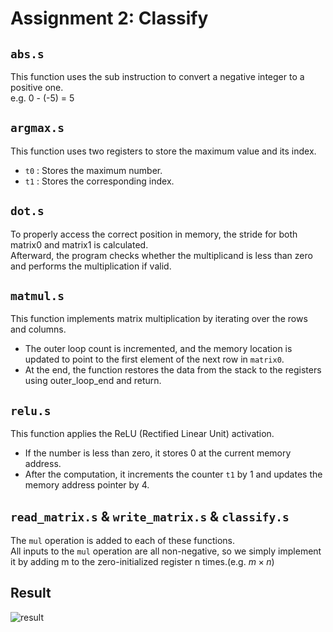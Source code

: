 # Assignment 2: Classify
## `abs.s`  
This function uses the sub instruction to convert a negative integer to a positive one.  
e.g. 0 - (-5) = 5  
## `argmax.s` 
This function uses two registers to store the maximum value and its index.  
* `t0` : Stores the maximum number.
* `t1` : Stores the corresponding index.  
## `dot.s`  
To properly access the correct position in memory, the stride for both matrix0 and matrix1 is calculated.  
Afterward, the program checks whether the multiplicand is less than zero and performs the multiplication if valid.  
## `matmul.s`  
This function implements matrix multiplication by iterating over the rows and columns.  
* The outer loop count is incremented, and the memory location is updated to point to the first element of the next row in `matrix0`.  
* At the end, the function restores the data from the stack to the registers using outer_loop_end and return.  
## `relu.s`  
This function applies the ReLU (Rectified Linear Unit) activation.  
* If the number is less than zero, it stores 0 at the current memory address.  
* After the computation, it increments the counter `t1` by 1 and updates the memory address pointer by 4.
## `read_matrix.s` & `write_matrix.s` & `classify.s`  
The `mul` operation is added to each of these functions.  
All inputs to the `mul` operation are all non-negative, so we simply implement it by adding m to the zero-initialized register n times.(e.g. $m \times n$)  
## Result
![result](https://hackmd.io/_uploads/rJoLq0_fJx.png)